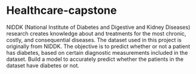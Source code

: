 # Healthcare-capstone
NIDDK (National Institute of Diabetes and Digestive and Kidney Diseases) research creates knowledge about and treatments for the most chronic, costly, and consequential diseases.  The dataset used in this project is originally from NIDDK. The objective is to predict whether or not a patient has diabetes, based on certain diagnostic measurements included in the dataset. Build a model to accurately predict whether the patients in the dataset have diabetes or not.  
